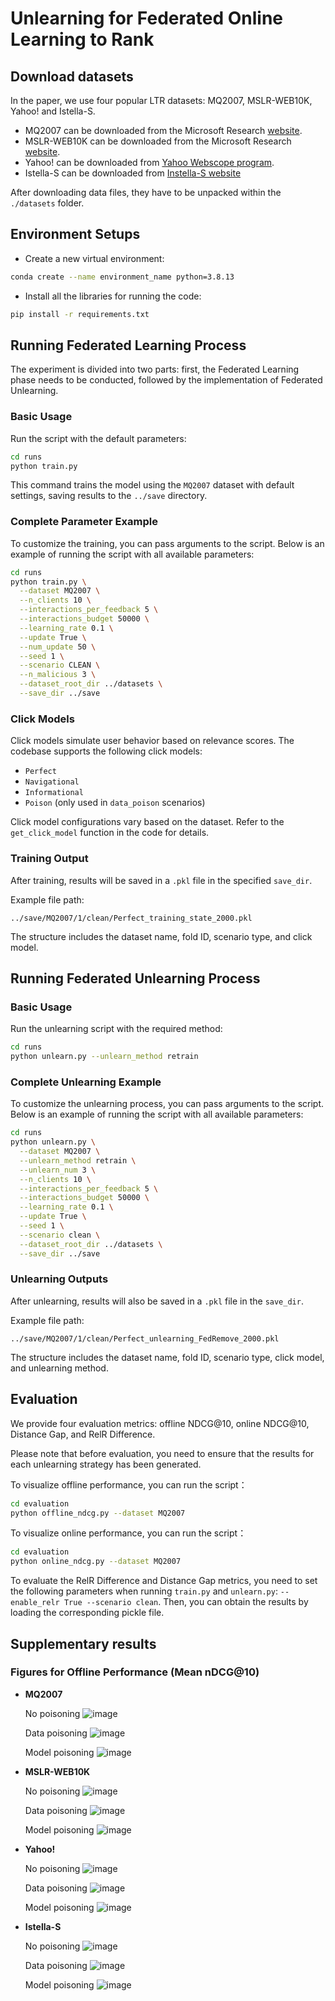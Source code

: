 # Unlearning for Federated Online Learning to Rank
## Download datasets
In the paper, we use four popular LTR datasets: MQ2007, MSLR-WEB10K, Yahoo! and Istella-S.
- MQ2007 can be downloaded from the Microsoft Research [website](https://www.microsoft.com/en-us/research/project/letor-learning-rank-information-retrieval/). 
- MSLR-WEB10K can be downloaded from the Microsoft Research [website](https://www.microsoft.com/en-us/research/project/mslr/).  
- Yahoo! can be downloaded from [Yahoo Webscope program](https://webscope.sandbox.yahoo.com/catalog.php?datatype=c).
- Istella-S can be downloaded from [Instella-S website](https://istella.ai/datasets/letor-dataset/)

After downloading data files, they have to be unpacked within the `./datasets` folder.


## Environment Setups
- Create a new virtual environment:
``` bash
conda create --name environment_name python=3.8.13
```

- Install all the libraries for running the code:
``` bash
pip install -r requirements.txt
```

## Running Federated Learning Process
The experiment is divided into two parts: first, the Federated Learning phase needs to be conducted, followed by the implementation of Federated Unlearning.

### Basic Usage
Run the script with the default parameters:
```bash
cd runs
python train.py
```
This command trains the model using the `MQ2007` dataset with default settings, saving results to the `../save` directory.


### Complete Parameter Example

To customize the training, you can pass arguments to the script. Below is an example of running the script with all available parameters:
```bash
cd runs
python train.py \
  --dataset MQ2007 \
  --n_clients 10 \
  --interactions_per_feedback 5 \
  --interactions_budget 50000 \
  --learning_rate 0.1 \
  --update True \
  --num_update 50 \
  --seed 1 \
  --scenario CLEAN \
  --n_malicious 3 \
  --dataset_root_dir ../datasets \
  --save_dir ../save
```

### Click Models

Click models simulate user behavior based on relevance scores. The codebase supports the following click models:

- `Perfect`
- `Navigational`
- `Informational`
- `Poison` (only used in `data_poison` scenarios)

Click model configurations vary based on the dataset. Refer to the `get_click_model` function in the code for details.

### Training Output

After training, results will be saved in a `.pkl` file in the specified `save_dir`.

Example file path:
```
../save/MQ2007/1/clean/Perfect_training_state_2000.pkl
```
The structure includes the dataset name, fold ID, scenario type, and click model.


## Running Federated Unlearning Process

### Basic Usage
Run the unlearning script with the required method:
```bash
cd runs
python unlearn.py --unlearn_method retrain
```

### Complete Unlearning Example

To customize the unlearning process, you can pass arguments to the script. Below is an example of running the script with all available parameters:
```bash
cd runs
python unlearn.py \
  --dataset MQ2007 \
  --unlearn_method retrain \
  --unlearn_num 3 \
  --n_clients 10 \
  --interactions_per_feedback 5 \
  --interactions_budget 50000 \
  --learning_rate 0.1 \
  --update True \
  --seed 1 \
  --scenario clean \
  --dataset_root_dir ../datasets \
  --save_dir ../save
```


### Unlearning Outputs

After unlearning, results will also be saved in a `.pkl` file in the `save_dir`.

Example file path:
```
../save/MQ2007/1/clean/Perfect_unlearning_FedRemove_2000.pkl
```

The structure includes the dataset name, fold ID, scenario type, click model, and unlearning method.


## Evaluation
We provide four evaluation metrics: offline NDCG@10, online NDCG@10, Distance Gap, and RelR Difference.

Please note that before evaluation, you need to ensure that the results for each unlearning strategy has been generated.

To visualize offline performance, you can run the script：
```bash
cd evaluation
python offline_ndcg.py --dataset MQ2007 
```

To visualize online performance, you can run the script：
```bash
cd evaluation
python online_ndcg.py --dataset MQ2007
```
To evaluate the RelR Difference and Distance Gap metrics, you need to set the following parameters when running `train.py` and `unlearn.py`:
`--enable_relr True --scenario clean`. Then, you can obtain the results by loading the corresponding pickle file.

## Supplementary results

### Figures for Offline Performance (Mean nDCG@10)
- **MQ2007**
 
  No poisoning
  ![image](https://github.com/Iris1026/Unlearning-for-FOLTR/blob/main/Evaluation/results/MQ2007_Clean_offline.png)

  Data poisoning
  ![image](https://github.com/Iris1026/Unlearning-for-FOLTR/blob/main/Evaluation/results/MQ2007_Data_Poison_offline.png)

  Model poisoning
  ![image](https://github.com/Iris1026/Unlearning-for-FOLTR/blob/main/Evaluation/results/MQ2007_Model_Poison_offline.png)

  
- **MSLR-WEB10K**

  No poisoning
  ![image](https://github.com/Iris1026/Unlearning-for-FOLTR/blob/main/Evaluation/results/MSLR10K_Clean_offline.png)

  Data poisoning
  ![image](https://github.com/Iris1026/Unlearning-for-FOLTR/blob/main/Evaluation/results/MSLR10K_Data_Poison_offline.png)

  Model poisoning
  ![image](https://github.com/Iris1026/Unlearning-for-FOLTR/blob/main/Evaluation/results/MSLR10K_Model_Poison_offline.png)

  
- **Yahoo!**

  No poisoning
  ![image](https://github.com/Iris1026/Unlearning-for-FOLTR/blob/main/Evaluation/results/Yahoo_Clean_offline.png)

  Data poisoning
  ![image](https://github.com/Iris1026/Unlearning-for-FOLTR/blob/main/Evaluation/results/Yahoo_Data_Poison_offline.png)

  Model poisoning
  ![image](https://github.com/Iris1026/Unlearning-for-FOLTR/blob/main/Evaluation/results/Yahoo_Model_Poison_offline.png)

  
- **Istella-S**

  No poisoning
  ![image](https://github.com/Iris1026/Unlearning-for-FOLTR/blob/main/Evaluation/results/istella-s_Clean_offline.png)

  Data poisoning
  ![image](https://github.com/Iris1026/Unlearning-for-FOLTR/blob/main/Evaluation/results/istella-s_Data_Poison_offline.png)

  Model poisoning
  ![image](https://github.com/Iris1026/Unlearning-for-FOLTR/blob/main/Evaluation/results/istella-s_Model_Poison_offline.png)







